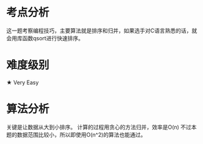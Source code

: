 # 考点分析

这一题考察编程技巧，主要算法就是排序和归并，如果选手对C语言熟悉的话，就会用库函数qsort进行快速排序。

# 难度级别

★ Very Easy

# 算法分析

关键是让数据从大到小排序。
计算的过程用贪心的方法归并，效率是O(n)
不过本题的数据范围比较小，所以即使用O(n^2)的算法也能通过。 